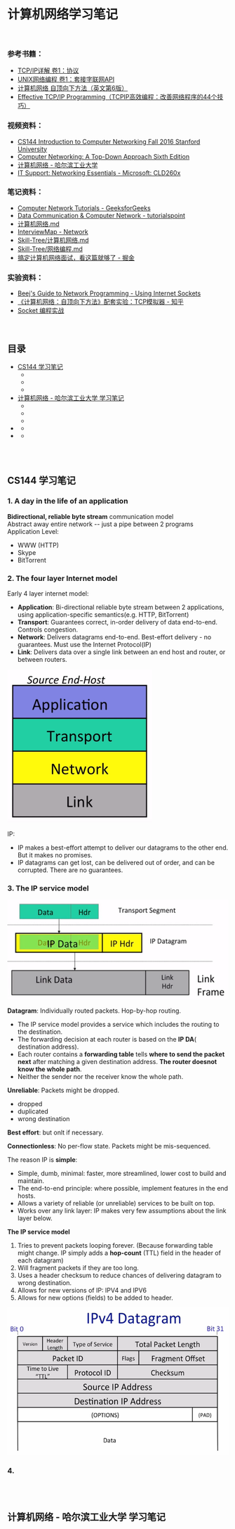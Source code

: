 # 计算机网络学习笔记

&nbsp;   
### 参考书籍：

- [TCP/IP详解 卷1：协议]()
- [UNIX网络编程 卷1：套接字联网API]()
- [计算机网络 自顶向下方法（英文第6版）]()
- [Effective TCP/IP Programming（TCPIP高效编程：改善网络程序的44个技巧）]()


### 视频资料：

- [CS144 Introduction to Computer Networking Fall 2016 Stanford University](https://www.youtube.com/playlist?list=PLvFG2xYBrYAQCyz4Wx3NPoYJOFjvU7g2Z)
- [Computer Networking: A Top-Down Approach Sixth Edition](https://wps.pearsoned.com/ecs_kurose_compnetw_6/216/55463/14198700.cw/index.html)
- [计算机网络 - 哈尔滨工业大学](http://www.icourse163.org/course/HIT-154005)
- [IT Support: Networking Essentials - Microsoft: CLD260x](https://courses.edx.org/courses/course-v1:Microsoft+CLD260x+3T2018/course/)



### 笔记资料：

- [Computer Network Tutorials - GeeksforGeeks](https://www.geeksforgeeks.org/computer-network-tutorials/)
- [Data Communication & Computer Network - tutorialspoint](https://www.tutorialspoint.com/data_communication_computer_network/)
- [计算机网络.md](https://github.com/arkingc/note/blob/master/%E8%AE%A1%E7%AE%97%E6%9C%BA%E7%BD%91%E7%BB%9C/%E8%AE%A1%E7%AE%97%E6%9C%BA%E7%BD%91%E7%BB%9C.md)
- [InterviewMap - Network](https://yuchengkai.cn/docs/cs/)
- [Skill-Tree/计算机网络.md](https://github.com/myk502/Skill-Tree/blob/master/%E8%AE%A1%E7%AE%97%E6%9C%BA%E7%BD%91%E7%BB%9C.md)
- [Skill-Tree/网络编程.md](https://github.com/myk502/Skill-Tree/blob/master/%E7%BD%91%E7%BB%9C%E7%BC%96%E7%A8%8B.md)
- [搞定计算机网络面试，看这篇就够了 - 掘金](https://juejin.im/post/5b5f20686fb9a04f844adbdd)


### 实验资料：

- [Beej's Guide to Network Programming - Using Internet Sockets](https://beej.us/guide/bgnet/html/single/bgnet.html)
- [《计算机网络：自顶向下方法》配套实验：TCP模拟器 - 知乎](https://zhuanlan.zhihu.com/p/35390933)
- [Socket 编程实战](https://liujiacai.net/blog/2016/10/31/socket-programming/)


&nbsp;   
## 目录

- [CS144 学习笔记](#CS144)
  - [](#)
  - []()
  - []()
- [计算机网络 - 哈尔滨工业大学 学习笔记](#computer_network_HIT)
  - []()
  - []()
  - []()
- []()
  - []()
- []()
  - []()



&nbsp;   
&nbsp;   
<a id="CS144"></a>
## CS144 学习笔记

### 1. A day in the life of an application
**Bidirectional, reliable byte stream** communication model  
Abstract away entire network -- just a pipe between 2 programs  
Application Level:

- WWW (HTTP)
- Skype
- BitTorrent

### 2. The four layer Internet model

Early 4 layer internet model:

- **Application**: Bi-directional reliable byte stream between 2 applications, using application-specific semantics(e.g. HTTP, BitTorrent)
- **Transport**: Guarantees correct, in-order delivery of data end-to-end. Controls congestion.
- **Network**: Delivers datagrams end-to-end. Best-effort delivery - no guarantees. Must use the Internet Protocol(IP)
- **Link**: Delivers data over a single link between an end host and router, or between routers.

![](assets/cs144_2_1.png)

IP:

- IP makes a best-effort attempt to deliver our datagrams to the other end. But it makes no promises.
- IP datagrams can get lost, can be delivered out of order, and can be corrupted. There are no guarantees.

### 3. The IP service model

![](./assets/cs144_3_1.png)

**Datagram**: Individually routed packets. Hop-by-hop routing.

- The IP service model provides a service which includes the routing to the destination.   
- The forwarding decision at each router is based on the **IP DA**( destination address).   
- Each router contains a **forwarding table** tells **where to send the packet next** after matching a given destination address. **The router doesnot know the whole path**.   
- Neither the sender nor the receiver know the whole path.

**Unreliable**: Packets might be dropped.

- dropped
- duplicated
- wrong destination

**Best effort**: but onlt if necessary.

**Connectionless**: No per-flow state. Packets might be mis-sequenced.

The reason IP is **simple**:

- Simple, dumb, minimal: faster, more streamlined, lower cost to build and maintain.
- The end-to-end principle: where possible, implement features in the end hosts.
- Allows a variety of reliable (or unreliable) services to be built on top.
- Works over any link layer: IP makes very few assumptions about the link layer below.

**The IP service model**   
1. Tries to prevent packets looping forever. (Because forwarding table might change. IP simply adds a **hop-count** (TTL) field in the header of each datagram)   
2. Will fragment packets if they are too long.   
3. Uses a header checksum to reduce chances of delivering datagram to wrong destination.   
4. Allows for new versions of IP: IPV4 and IPV6   
5. Allows for new options (fields) to be added to header.   

![](./assets/cs144_3_2.png)

### 4.




&nbsp;   
&nbsp;   
<a id="computer_network_HIT"></a>
## 计算机网络 - 哈尔滨工业大学 学习笔记

